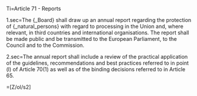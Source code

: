 Ti=Article 71 - Reports

1.sec=The {_Board} shall draw up an annual report regarding the protection of {_natural_persons} with regard to processing in the Union and, where relevant, in third countries and international organisations. The report shall be made public and be transmitted to the European Parliament, to the Council and to the Commission.

2.sec=The annual report shall include a review of the practical application of the guidelines, recommendations and best practices referred to in point (l) of Article 70(1) as well as of the binding decisions referred to in Article 65.

=[Z/ol/s2]
